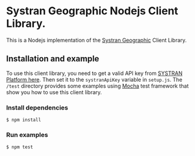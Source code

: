 # Systran Geographic Nodejs Client Library.
This is a Nodejs implementation of the [Systran Geographic](https://platform.systran.net/reference/geographic) Client Library.

## Installation and example
To use this client library, you need to get a valid API key from [SYSTRAN Platform here](https://platform.systran.net). Then set it to the `systranApiKey` variable in `setup.js`.
The `/test` directory provides some examples using [Mocha](https://mochajs.org) test framework that show you how to use this client library.

### Install dependencies
```
$ npm install
```

### Run examples
```
$ npm test
```